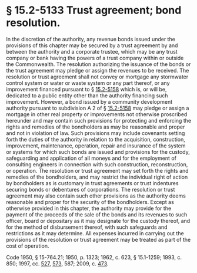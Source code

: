 # § 15.2-5133 Trust agreement; bond resolution.

<p>In the discretion of the authority, any revenue bonds issued under the provisions of this chapter may be secured by a trust agreement by and between the authority and a corporate trustee, which may be any trust company or bank having the powers of a trust company within or outside the Commonwealth. The resolution authorizing the issuance of the bonds or the trust agreement may pledge or assign the revenues to be received. The resolution or trust agreement shall not convey or mortgage any stormwater control system or water or waste system or any part thereof, or any improvement financed pursuant to § <a href='http://law.lis.virginia.gov/vacode/15.2-5158/'>15.2-5158</a> which is, or will be, dedicated to a public entity other than the authority financing such improvement. However, a bond issued by a community development authority pursuant to subdivision A 2 of § <a href='http://law.lis.virginia.gov/vacode/15.2-5158/'>15.2-5158</a> may pledge or assign a mortgage in other real property or improvements not otherwise proscribed hereunder and may contain such provisions for protecting and enforcing the rights and remedies of the bondholders as may be reasonable and proper and not in violation of law. Such provisions may include covenants setting forth the duties of the authority in relation to the acquisition, construction, improvement, maintenance, operation, repair and insurance of the system or systems for which such bonds are issued and provisions for the custody, safeguarding and application of all moneys and for the employment of consulting engineers in connection with such construction, reconstruction, or operation. The resolution or trust agreement may set forth the rights and remedies of the bondholders, and may restrict the individual right of action by bondholders as is customary in trust agreements or trust indentures securing bonds or debentures of corporations. The resolution or trust agreement may also contain such other provisions as the authority deems reasonable and proper for the security of the bondholders. Except as otherwise provided in this chapter, the authority may provide for the payment of the proceeds of the sale of the bonds and its revenues to such officer, board or depositary as it may designate for the custody thereof, and for the method of disbursement thereof, with such safeguards and restrictions as it may determine. All expenses incurred in carrying out the provisions of the resolution or trust agreement may be treated as part of the cost of operation.</p><p>Code 1950, § 15-764.21; 1950, p. 1323; 1962, c. 623, § 15.1-1259; 1993, c. 850; 1997, cc. <a href='http://lis.virginia.gov/cgi-bin/legp604.exe?971+ful+CHAP0527'>527</a>, <a href='http://lis.virginia.gov/cgi-bin/legp604.exe?971+ful+CHAP0573'>573</a>, 587; 2009, c. <a href='http://lis.virginia.gov/cgi-bin/legp604.exe?091+ful+CHAP0473'>473</a>.</p>